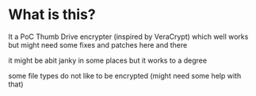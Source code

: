# What is this?
It a PoC Thumb Drive encrypter (inspired by VeraCrypt) which well works but might need some fixes and patches here and there

it might be abit janky in some places but it works to a degree

some file types do not like to be encrypted (might need some help with that)
